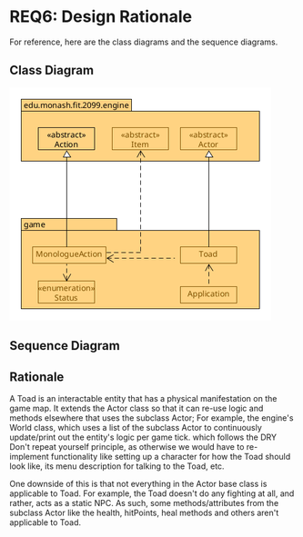 # REQ6: Design Rationale

For reference, here are the class diagrams and the sequence diagrams.

## Class Diagram

![req6 class diagram](./REQ6_class.png "REQ6 Class Diagram")

## Sequence Diagram

## Rationale

A Toad is an interactable entity that has a physical manifestation on the game
map. It extends the Actor class so that it can re-use logic and methods
elsewhere that uses the subclass Actor; For example, the
engine's World class, which uses a list of the subclass Actor to continuously
update/print out the entity's logic per game tick. which follows the DRY
Don't repeat yourself principle, as otherwise we would have to re-implement
functionality like setting up a character for how the Toad should look like,
its menu description for talking to the Toad, etc.

One downside of this is that not everything in the Actor base class is
applicable to Toad. For example, the Toad doesn't do any
fighting at all, and rather, acts as a static NPC. As such,
some methods/attributes from the subclass Actor like the health,
hitPoints, heal methods and others aren't applicable to Toad.
